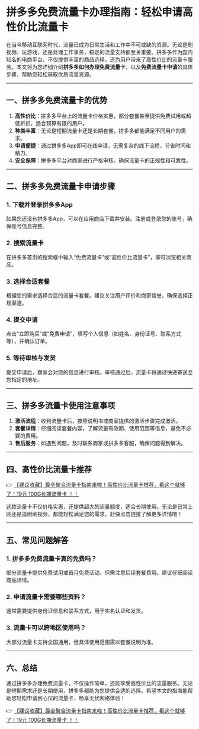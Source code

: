 # 拼多多免费流量卡办理指南：轻松申请高性价比流量卡

在当今移动互联网时代，流量已成为日常生活和工作中不可或缺的资源。无论是刷视频、玩游戏，还是处理工作事务，稳定的流量支持都至关重要。拼多多作为国内知名的电商平台，不仅提供丰富的商品选择，还为用户带来了高性价比的流量卡服务。本文将为您详细介绍**拼多多如何办理免费流量卡**，以及**免费流量卡申请**的具体步骤，帮助您轻松获取优质流量资源。

---

## 一、拼多多免费流量卡的优势

1. **高性价比**：拼多多平台上的流量卡价格实惠，部分套餐甚至提供免费试用或超低折扣，适合预算有限的用户。  
2. **种类丰富**：无论是短期流量卡还是长期套餐，拼多多都能满足不同用户的需求。  
3. **申请便捷**：通过拼多多App即可在线申请，无需复杂的线下流程，节省时间和精力。  
4. **安全保障**：拼多多平台对商家进行严格审核，确保流量卡的正规性和可靠性。

---

## 二、拼多多免费流量卡申请步骤

### 1. 下载并登录拼多多App
如果您还没有拼多多App，可以在应用商店下载并安装。注册或登录您的账号，确保账号信息完整。

### 2. 搜索流量卡
在拼多多首页的搜索框中输入“免费流量卡”或“高性价比流量卡”，即可浏览相关商品。

### 3. 选择合适套餐
根据您的需求选择合适的流量卡套餐。建议关注用户评价和商家信誉，确保选择正规渠道。

### 4. 提交申请
点击“立即购买”或“免费申请”，填写个人信息（如姓名、身份证号、联系方式等），并确认订单。

### 5. 等待审核与发货
提交申请后，商家会对您的信息进行审核。审核通过后，流量卡将通过快递寄送至您指定的地址。

---

## 三、拼多多流量卡使用注意事项

1. **激活流程**：收到流量卡后，按照说明书或商家提供的激活步骤完成激活。  
2. **套餐详情**：仔细阅读套餐内容，了解流量有效期、使用范围等信息，避免不必要的费用。  
3. **售后服务**：如遇到问题，及时联系商家或拼多多客服，确保问题得到解决。

---

## 四、高性价比流量卡推荐

👉 [【建议收藏】最全聚合流量卡指南来啦！高性价比流量卡推荐，看这个就够了！19元 100G长期流量卡 ！！](https://bit.ly/Liuliangka)

这款流量卡不仅价格实惠，还提供超大的流量额度，适合长期使用。无论是日常上网还是追剧刷视频，都能轻松满足您的需求。赶快点击链接了解更多详情吧！

---

## 五、常见问题解答

### 1. 拼多多免费流量卡真的免费吗？
部分流量卡提供免费试用或首月免费活动，但需注意后续套餐费用。建议仔细阅读商品详情。

### 2. 申请流量卡需要哪些资料？
通常需要提供身份证信息和联系方式，用于实名认证和发货。

### 3. 流量卡可以跨地区使用吗？
大部分流量卡支持全国通用，但具体使用范围需以套餐说明为准。

---

## 六、总结

通过拼多多办理免费流量卡，不仅操作简单，还能享受高性价比的流量服务。无论是短期需求还是长期使用，拼多多都能为您提供合适的选择。希望本文的指南能帮助您轻松申请到心仪的流量卡，畅享无忧网络体验！

👉 [【建议收藏】最全聚合流量卡指南来啦！高性价比流量卡推荐，看这个就够了！19元 100G长期流量卡 ！！](https://bit.ly/Liuliangka)